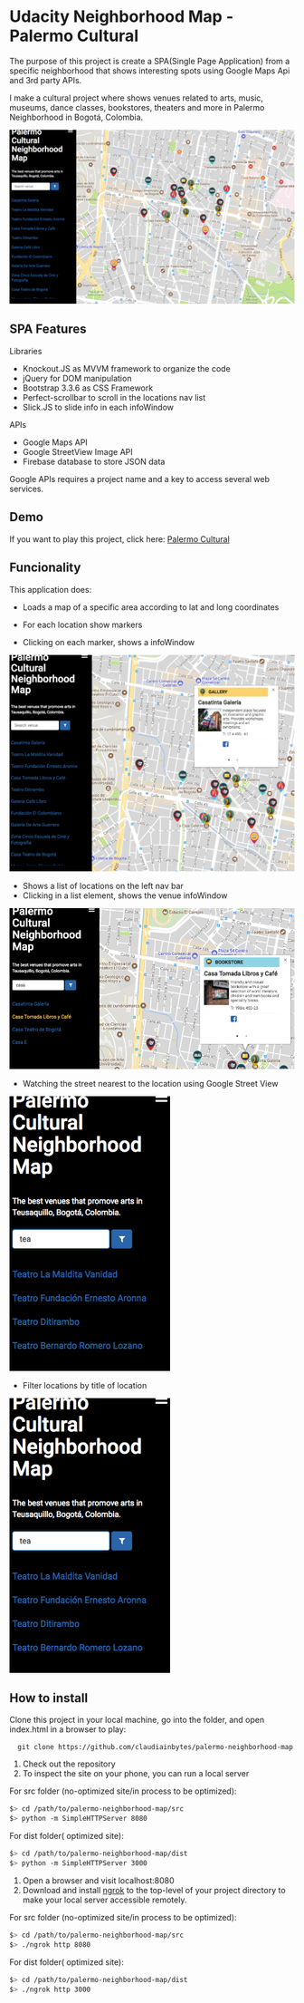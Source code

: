 Udacity Neighborhood Map - Palermo Cultural
===========================================

The purpose of this project is create a SPA(Single Page Application) from a specific neighborhood that shows interesting spots using Google Maps Api and 3rd party APIs.

I make a cultural project where shows venues related to arts, music, museums, dance classes, bookstores, theaters and more in Palermo Neighborhood in Bogotá, Colombia.

![alt palermocultural](https://github.com/claudiainbytes/palermo-neighborhood-map/blob/master/about/screenshot.png)

## SPA Features

Libraries

- Knockout.JS as MVVM framework to organize the code
- jQuery for DOM manipulation
- Bootstrap 3.3.6 as CSS Framework
- Perfect-scrollbar to scroll in the locations nav list
- Slick.JS to slide info in each infoWindow

APIs

- Google Maps API
- Google StreetView Image API
- Firebase database to store JSON data

Google APIs requires a project name and a key to access several web services.

## Demo

If you want to play this project, click here: [Palermo Cultural ](https://claudiainbytes.github.io/palermo-neighborhood-map/src)

## Funcionality

This application does:

- Loads a map of a specific area according to lat and long coordinates
- For each location show markers

- Clicking on each marker, shows a infoWindow

![alt infowindow](https://github.com/claudiainbytes/palermo-neighborhood-map/blob/master/about/screenshot1.png)

- Shows a list of locations on the left nav bar
- Clicking in a list element, shows the venue infoWindow

![alt locations](https://github.com/claudiainbytes/palermo-neighborhood-map/blob/master/about/screenshot2.png)

- Watching the street nearest to the location using Google Street View

![alt streetview](https://github.com/claudiainbytes/palermo-neighborhood-map/blob/master/about/screenshot3.png)

- Filter locations by title of location

![alt locations](https://github.com/claudiainbytes/palermo-neighborhood-map/blob/master/about/screenshot3.png)




## How to install

Clone this project in your local machine, go into the folder, and open index.html in a browser to play:
```
  git clone https://github.com/claudiainbytes/palermo-neighborhood-map

```

1. Check out the repository
1. To inspect the site on your phone, you can run a local server

For src folder (no-optimized site/in process to be optimized):

  ```bash
  $> cd /path/to/palermo-neighborhood-map/src
  $> python -m SimpleHTTPServer 8080
  ```

For dist folder( optimized site):

  ```bash
  $> cd /path/to/palermo-neighborhood-map/dist
  $> python -m SimpleHTTPServer 3000
  ```

1. Open a browser and visit localhost:8080
2. Download and install [ngrok](https://ngrok.com/) to the top-level of your project directory to make your local server accessible remotely.

For src folder (no-optimized site/in process to be optimized):
  ```bash
  $> cd /path/to/palermo-neighborhood-map/src
  $> ./ngrok http 8080
  ```

For dist folder( optimized site):

  ```bash
  $> cd /path/to/palermo-neighborhood-map/dist
  $> ./ngrok http 3000
  ```